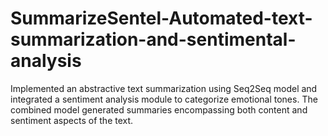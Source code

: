 # SummarizeSentel-Automated-text-summarization-and-sentimental-analysis
Implemented an abstractive text summarization using Seq2Seq model and integrated a sentiment analysis module to categorize emotional tones. The combined model generated summaries encompassing both content and sentiment aspects of the text.
